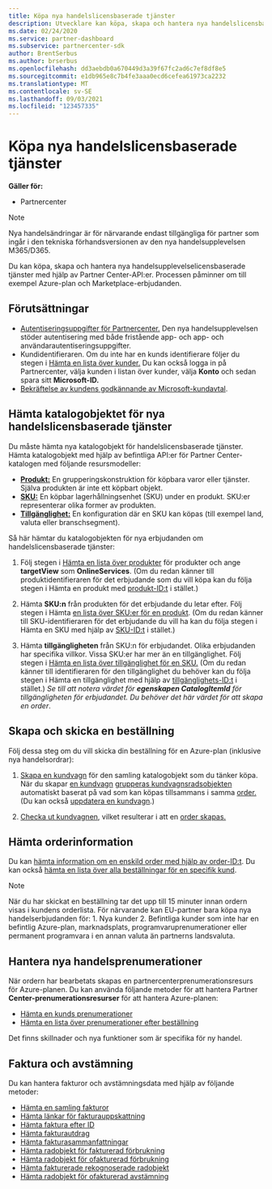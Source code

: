 ```yaml
---
title: Köpa nya handelslicensbaserade tjänster
description: Utvecklare kan köpa, skapa och hantera nya handelslicensbaserade tjänster med hjälp av Partner Center-API:erna.
ms.date: 02/24/2020
ms.service: partner-dashboard
ms.subservice: partnercenter-sdk
author: BrentSerbus
ms.author: brserbus
ms.openlocfilehash: dd3aebdb0a670449d3a39f67fc2ad6c7ef8df8e5
ms.sourcegitcommit: e1db965e8c7b4fe3aaa0ecd6cefea61973ca2232
ms.translationtype: MT
ms.contentlocale: sv-SE
ms.lasthandoff: 09/03/2021
ms.locfileid: "123457335"
---
```

# <a name="purchasing-new-commerce-license-based-services"></a>Köpa nya handelslicensbaserade tjänster

**Gäller för:**

* Partnercenter

> [!Note] 
> Nya handelsändringar är för närvarande endast tillgängliga för partner som ingår i den tekniska förhandsversionen av den nya handelsupplevelsen M365/D365.

Du kan köpa, skapa och hantera nya handelsupplevelselicensbaserade tjänster med hjälp av Partner Center-API:er. Processen påminner om till exempel Azure-plan och Marketplace-erbjudanden.

## <a name="prerequisites"></a>Förutsättningar

* [Autentiseringsuppgifter för Partnercenter.](partner-center-authentication.md) Den nya handelsupplevelsen stöder autentisering med både fristående app- och app- och användarautentiseringsuppgifter.
* Kundidentifieraren. Om du inte har en kunds identifierare följer du stegen i [Hämta en lista över kunder.](get-a-list-of-customers.md) Du kan också logga in på Partnercenter, välja kunden i listan över kunder, välja **Konto** och sedan spara sitt **Microsoft-ID.**
* [Bekräftelse av kundens godkännande av Microsoft-kundavtal](/partner-center/confirm-customer-agreement).

## <a name="get-the-catalog-item-for-new-commerce-license-based-services"></a>Hämta katalogobjektet för nya handelslicensbaserade tjänster

Du måste hämta nya katalogobjekt för handelslicensbaserade tjänster. Hämta katalogobjekt med hjälp av befintliga API:er för Partner Center-katalogen med följande resursmodeller:

* **[Produkt:](product-resources.md#product)** En grupperingskonstruktion för köpbara varor eller tjänster. Själva produkten är inte ett köpbart objekt.
* **[SKU:](product-resources.md#sku)** En köpbar lagerhållningsenhet (SKU) under en produkt. SKU:er representerar olika former av produkten.
* **[Tillgänglighet:](product-resources.md#availability)** En konfiguration där en SKU kan köpas (till exempel land, valuta eller branschsegment).

Så här hämtar du katalogobjekten för nya erbjudanden om handelslicensbaserade tjänster:

1. Följ stegen i [Hämta en lista över produkter](get-a-list-of-products.md) för produkter och ange **targetView** som **OnlineServices**. (Om du redan känner till produktidentifieraren för det erbjudande som du vill köpa kan du följa stegen i Hämta en produkt med [produkt-ID:t](get-a-product-by-id.md) i stället.)

2. Hämta **SKU:n** från produkten för det erbjudande du letar efter. Följ stegen i Hämta [en lista över SKU:er för en produkt](get-a-list-of-skus-for-a-product.md). (Om du redan känner till SKU-identifieraren för det erbjudande du vill ha kan du följa stegen i Hämta en SKU med hjälp av [SKU-ID:t](get-a-sku-by-id.md) i stället.)

3. Hämta **tillgängligheten** från SKU:n för erbjudandet. Olika erbjudanden har specifika villkor. Vissa SKU:er har mer än en tillgänglighet. Följ stegen i [Hämta en lista över tillgänglighet för en SKU.](get-a-list-of-availabilities-for-a-sku.md) (Om du redan känner till identifieraren för den tillgänglighet du behöver kan du följa stegen i Hämta en tillgänglighet med hjälp av [tillgänglighets-ID:t](get-an-availability-by-id.md) i stället.) *Se till att notera värdet för **egenskapen CatalogItemId** för tillgängligheten för erbjudandet. Du behöver det här värdet för att skapa en order*.

## <a name="create-and-submit-an-order"></a>Skapa och skicka en beställning

Följ dessa steg om du vill skicka din beställning för en Azure-plan (inklusive nya handelsordrar):

1. [Skapa en kundvagn](create-a-cart.md) för den samling katalogobjekt som du tänker köpa. När du skapar [en kundvagn](cart-resources.md#cart) [grupperas kundvagnsradsobjekten](cart-resources.md#cartlineitem) automatiskt baserat på vad som kan köpas tillsammans i samma [order.](order-resources.md#order) (Du kan också [uppdatera en kundvagn](update-a-cart.md).)

2. [Checka ut kundvagnen](checkout-a-cart.md), vilket resulterar i att en [order skapas.](order-resources.md#order)

## <a name="get-order-details"></a>Hämta orderinformation

Du kan [hämta information om en enskild order med hjälp av order-ID:t](get-an-order-by-id.md). Du kan också [hämta en lista över alla beställningar för en specifik kund](get-all-of-a-customer-s-orders.md).

>[!NOTE]
>När du har skickat en beställning tar det upp till 15 minuter innan ordern visas i kundens orderlista. För närvarande kan EU-partner bara köpa nya handelserbjudanden för: 1. Nya kunder 2. Befintliga kunder som inte har en befintlig Azure-plan, marknadsplats, programvaruprenumerationer eller permanent programvara i en annan valuta än partnerns landsvaluta.

## <a name="manage-new-commerce-subscriptions"></a>Hantera nya handelsprenumerationer

När ordern har bearbetats  skapas en partnercenterprenumerationsresurs för Azure-planen. Du kan använda följande metoder för att hantera Partner **Center-prenumerationsresurser** för att hantera Azure-planen:

* [Hämta en kunds prenumerationer](get-all-of-a-customer-s-subscriptions.md)
* [Hämta en lista över prenumerationer efter beställning](get-a-list-of-subscriptions-by-order.md)

Det finns skillnader och nya funktioner som är specifika för ny handel.

## <a name="invoice-and-reconciliation"></a>Faktura och avstämning

Du kan hantera fakturor och avstämningsdata med hjälp av följande metoder:

* [Hämta en samling fakturor](get-a-collection-of-invoices.md)
* [Hämta länkar för fakturauppskattning](get-invoice-estimate-links.md)
* [Hämta faktura efter ID](get-invoice-by-id.md)
* [Hämta fakturautdrag](get-invoice-statement.md)
* [Hämta fakturasammanfattningar](get-invoice-summaries.md)
* [Hämta radobjekt för fakturerad förbrukning](get-invoice-billed-consumption-lineitems.md)
* [Hämta radobjekt för ofakturerad förbrukning](get-invoice-unbilled-consumption-lineitems.md)
* [Hämta fakturerade rekognoserade radobjekt](get-invoiceline-items.md)
* [Hämta radobjekt för ofakturerad avstämning](get-invoice-unbilled-recon-lineitems.md)
